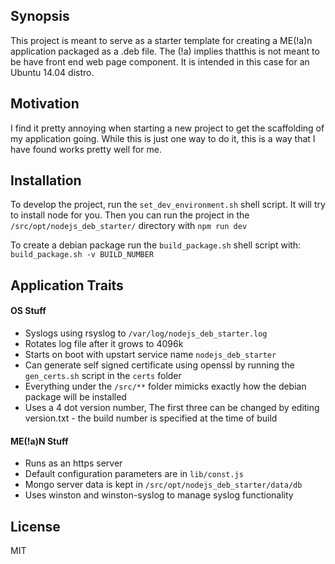 ## Synopsis

This project is meant to serve as a starter template for creating a ME(!a)n application packaged as a .deb file. The (!a) implies thatthis is not meant to be have front end web page component. It is intended in this case for an Ubuntu 14.04 distro.

## Motivation

I find it pretty annoying when starting a new project to get the scaffolding of my application going. While this is just one way to do it, this is a way that I have found works pretty well for me.

## Installation

To develop the project, run the `set_dev_environment.sh` shell script. It will try to install node for you.
Then you can run the project in the `/src/opt/nodejs_deb_starter/` directory with `npm run dev`

To create a debian package run the `build_package.sh` shell script with: `build_package.sh -v BUILD_NUMBER`

## Application Traits

#### OS Stuff

* Syslogs using rsyslog to `/var/log/nodejs_deb_starter.log`
* Rotates log file after it grows to 4096k
* Starts on boot with upstart service name `nodejs_deb_starter`
* Can generate self signed certificate using openssl by running the `gen_certs.sh` script in the `certs` folder
* Everything under the `/src/**` folder mimicks exactly how the debian package will be installed
* Uses a 4 dot version number, The first three can be changed by editing version.txt - the build number is specified at the time of build

#### ME(!a)N Stuff

* Runs as an https server
* Default configuration parameters are in `lib/const.js`
* Mongo server data is kept in `/src/opt/nodejs_deb_starter/data/db`
* Uses winston and winston-syslog to manage syslog functionality

## License

MIT
